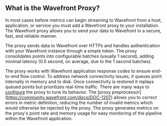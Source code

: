 ## What is the Wavefront Proxy?

In most cases before metrics can begin streaming to Wavefront from a host, application, or service you must add a
Wavefront proxy to your installation. The Wavefront proxy allows you to send your data to Wavefront in a secure, fast,
and reliable manner.

The proxy sends data to Wavefront over HTTPs and handles authentication with your Wavefront instance through a simple
token. The proxy consolidates points into configurable batches (usually 1 second), adding minimal latency (0.5 second,
on average, due to the 1 second batches).

The proxy works with Wavefront application response codes to ensure end-to-end flow control. To address network
connectivity issues, it queues point internally in memory and to disk. Once connectivity is restored it replays queued
points but prioritizes real-time traffic. There are many ways to
[configure](https://community.wavefront.com/docs/DOC-1034) the proxy to tune its behavior. The [proxy preprocessor]
(https://community.wavefront.com/docs/DOC-1207) allows you to correct errors in metric definition, reducing
the number of invalid metrics which would otherwise be rejected by the proxy. The proxy generates metrics on the proxy's
point rate and memory usage for easy monitoring of the pipeline within the Wavefront application.
